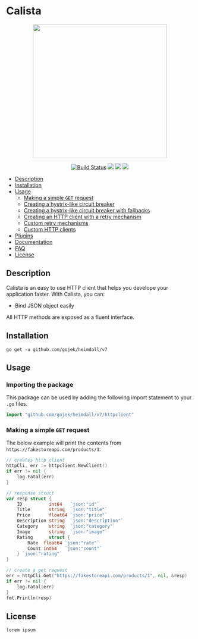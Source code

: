 # Calista

<p align="center"><img src="doc/heimdall-logo.png" width="360"></p>
<p align="center">
  <a href="https://travis-ci.com/gojek/heimdall"><img src="https://travis-ci.com/gojek/heimdall.svg?branch=master" alt="Build Status"></img></a>
  <a href="https://goreportcard.com/report/github.com/gojek/heimdall"><img src="https://goreportcard.com/badge/github.com/gojek/heimdall"></img></a>
  <a href="https://golangci.com"><img src="https://golangci.com/badges/github.com/gojek/heimdall.svg"></img></a>
  <a href="https://coveralls.io/github/gojek/heimdall?branch=master"><img src="https://coveralls.io/repos/github/gojek/heimdall/badge.svg?branch=master"></img></a>
</p>

* [Description](#description)
* [Installation](#installation)
* [Usage](#usage)
    + [Making a simple `GET` request](#making-a-simple-get-request)
    + [Creating a hystrix-like circuit breaker](#creating-a-hystrix-like-circuit-breaker)
    + [Creating a hystrix-like circuit breaker with fallbacks](#creating-a-hystrix-like-circuit-breaker-with-fallbacks)
    + [Creating an HTTP client with a retry mechanism](#creating-an-http-client-with-a-retry-mechanism)
    + [Custom retry mechanisms](#custom-retry-mechanisms)
    + [Custom HTTP clients](#custom-http-clients)
* [Plugins](#plugins)
* [Documentation](#documentation)
* [FAQ](#faq)
* [License](#license)

## Description

Calista is an easy to use HTTP client that helps you develope your application faster. With Calista, you can:
- Bind JSON object easily

All HTTP methods are exposed as a fluent interface.

## Installation
```
go get -u github.com/gojek/heimdall/v7
```

## Usage

### Importing the package

This package can be used by adding the following import statement to your `.go` files.

```go
import "github.com/gojek/heimdall/v7/httpclient" 
```

### Making a simple `GET` request
The below example will print the contents from `https://fakestoreapi.com/products/1`:

```go
// creates http client
httpCli, err := httpclient.NewClient()
if err != nil {
    log.Fatal(err)
}

// response struct
var resp struct {
    ID          int64   `json:"id"`
    Title       string  `json:"title"`
    Price       float64 `json:"price"`
    Description string  `json:"description"`
    Category    string  `json:"category"`
    Image       string  `json:"image"`
    Rating      struct {
        Rate  float64 `json:"rate"`
        Count int64   `json:"count"`
    } `json:"rating"`
}

// create a get request
err = httpCli.Get("https://fakestoreapi.com/products/1", nil, &resp)
if err != nil {
    log.Fatal(err)
}
fmt.Println(resp)
```
## License

```
lorem ipsum
```
